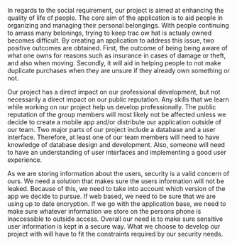 
In regards to the social requirement, our project is aimed at enhancing the quality of life of people. The core aim of the application is to aid people in organizing and managing their personal belongings. With people continuing to amass many belonings, trying to keep trac ow hat is actualy owned becomes difficult. By creating an application to address this issue, two positive outcomes are obtained. First, the outcome of being being aware of what one owns for reasons such as insurance in cases of damage or theft, and also when moving. Secondly, it will aid in helping people to not make duplicate purchases when they are unsure if they already own something or not.

Our project has a direct impact on our professional development, but not necessarily a direct impact on our public reputation.  Any skills that we learn while working on our project help us develop professionally.  The public reputation of the group members will most likely not be affected unless we decide to create a mobile app and/or distribute our application outside of our team.  Two major parts of our project include a database and a user interface.  Therefore, at least one of our team members will need to have knowledge of database design and development.  Also, someone will need to have an understanding of user interfaces and implementing a good user experience.

As we are storing information about the users, security is a valid concern of ours. We need
a solution that makes sure the users information will not be leaked. Because of this, we
need to take into account which version of the app we decide to pursue. If web based, we need
to be sure that we are using up to date encryption. If we go with the application base, we 
need to make sure whatever information we store on the persons phone is inaccessible to outside
access. Overall our need is to make sure sensitive user information is kept in a secure way. 
What we choose to develop our project with will have to fit the constraints required by our 
security needs.